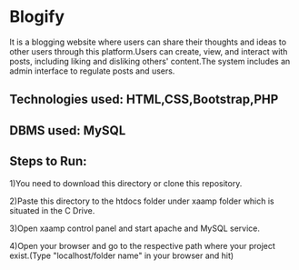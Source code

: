 # Blogify
It is a blogging website where users can share their thoughts and ideas to other users through this platform.Users can create, view, and interact with posts, including liking and disliking others' content.The system includes an admin interface to regulate posts and users.

## Technologies used: HTML,CSS,Bootstrap,PHP
## DBMS used: MySQL

## Steps to Run:
1)You need to download this directory or clone this repository.

2)Paste this directory to the htdocs folder under xaamp folder which is situated in the C Drive.

3)Open xaamp control panel and start apache and MySQL service.

4)Open your browser and go to the respective path where your project exist.(Type "localhost/folder name" in your browser and hit)
